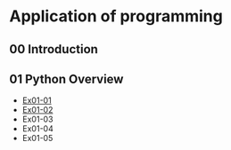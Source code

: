 # Application of programming
## 00 Introduction
## 01 Python Overview
- [Ex01-01](https://colab.research.google.com/drive/1IChVgHQ2xCJrbxmUhkcDiwJZWdBcoYbt#scrollTo=qfgvvHLOEEhx) 
- [Ex01-02](https://colab.research.google.com/drive/1EE2nKsLz5D5LvDU4iXPuoLo7aJkblhDB)
- Ex01-03 
- Ex01-04
- Ex01-05
